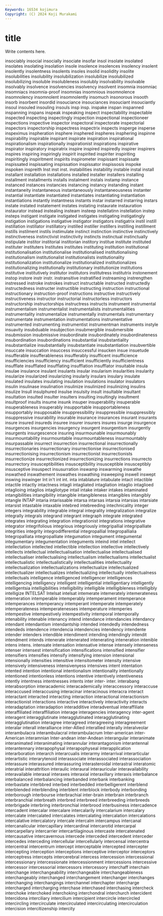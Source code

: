 ```yaml
---
Keywords: 16534 kojimura
Copyright: (C) 2024 Koji Murakami
---
```


# title

Write contents here.



 insociably insocial insocially insociate insofar insol insolate
insolated insolates insolating insolation insole insolence insolences insolency insolent insolently
insolentness insolents insoles insolid insolidity insolite insolubilities insolubility insolubilization insolubilize
insolubilized insolubilizing insoluble insolubleness insolubly insolvability insolvable insolvably insolvence insolvencies
insolvency insolvent insomnia insomniac insomniacs insomnia-proof insomnias insomnious insomnolence insomnolency
insomnolent insomnolently insomuch insonorous insooth insorb insorbent insordid insouciance insouciances
insouciant insouciantly insoul insouled insouling insouls insp insp. inspake inspan
inspanned inspanning inspans inspeak inspeaking inspect inspectability inspectable inspected inspecting
inspectingly inspection inspectional inspectioneer inspections inspective inspector inspectoral inspectorate inspectorial
inspectors inspectorship inspectress inspectrix inspects insperge insperse inspeximus inspheration insphere
insphered inspheres insphering inspinne inspirability inspirable inspirant inspirate inspiration inspirational
inspirationalism inspirationally inspirationist inspirations inspirative inspirator inspiratory inspiratrix inspire inspired
inspiredly inspirer inspirers inspires inspiring inspiringly inspirit inspirited inspiriter inspiriting
inspiritingly inspiritment inspirits inspirometer inspissant inspissate inspissated inspissating inspissation inspissator
inspissosis inspoke inspoken inspreith Inst inst inst. instabilities instability instable
instal install installant installation installations installed installer installers installing installment
installments installs instalment instals instamp instance instanced instances instancies instancing
instancy instanding instant instantaneity instantaneous instantaneously instantaneousness instanter instantial instantiate
instantiated instantiates instantiating instantiation instantiations instantly instantness instants instar instarred
instarring instars instate instated instatement instates instating instaurate instauration instaurator
instead instealing insteam insteep instellatinn instellation instep insteps instigant instigate
instigated instigates instigating instigatingly instigation instigations instigative instigator instigators instigatrix
instil instill instillation instillator instillatory instilled instiller instillers instilling instillment
instills instilment instils instimulate instinct instinction instinctive instinctively instinctiveness instinctivist
instinctivity instincts instinctual instinctually instipulate institor institorial institorian institory institue
institute instituted instituter instituters Institutes institutes instituting institution institutional institutionalisation
institutionalise institutionalised institutionalising institutionalism institutionalist institutionalists institutionality institutionalization institutionalize institutionalized
institutionalizes institutionalizing institutionally institutionary institutionize institutions institutive institutively institutor institutors
institutress institutrix instonement instop instore instr instr. instransitive instratified instreaming
instrengthen instressed instroke instrokes instruct instructable instructed instructedly instructedness instructer
instructible instructing instruction instructional instructionary instruction-proof instructions instructive instructively instructiveness
instructor instructorial instructorless instructors instructorship instructorships instructress instructs instrument instrumental
instrumentalism instrumentalist instrumentalists instrumentalities instrumentality instrumentalize instrumentally instrumentals instrumentary instrumentate
instrumentation instrumentations instrumentative instrumented instrumenting instrumentist instrumentman instruments instyle insuavity
insubduable insubjection insubmergible insubmersible insubmission insubmissive insubordinate insubordinately insubordinateness insubordination
insubordinations insubstantial insubstantiality insubstantialize insubstantially insubstantiate insubstantiation insubvertible insuccate insuccation
insuccess insuccessful insucken insue insuetude insufferable insufferableness insufferably insufficent insufficience
insufficiencies insufficiency insufficient insufficiently insufficientness insufflate insufflated insufflating insufflation insufflator
insuitable insula insulae insulance insulant insulants insular insularism insularities insularity
insularize insularized insularizing insularly insulars insulary insulate insulated insulates insulating
insulation insulations insulator insulators insulin insulinase insulination insulinize insulinized insulinizing
insulins insulize Insull insulphured insulse insulsity insult insultable insultant insultation
insulted insulter insulters insulting insultingly insultment insultproof insults insume insunk
insuper insuperability insuperable insuperableness insuperably insupportable insupportableness insupportably insupposable insuppressibility
insuppressible insuppressibly insuppressive insurability insurable insurance insurances insurant insurants insure
insured insureds insuree insurer insurers insures insurge insurgence insurgences insurgencies
insurgency insurgent insurgentism insurgently insurgents insurgescence insuring insurmounable insurmounably insurmountability
insurmountable insurmountableness insurmountably insurpassable insurrect insurrection insurrectional insurrectionally insurrectionaries insurrectionary
insurrectionise insurrectionised insurrectionising insurrectionism insurrectionist insurrectionists insurrectionize insurrectionized insurrectionizing insurrections
insurrecto insurrectory insusceptibilities insusceptibility insusceptible insusceptibly insusceptive insuspect insusurration inswamp
inswarming inswathe inswathed inswathement inswathes inswathing insweeping inswell inswept inswing
inswinger Int in't int int. inta intablature intabulate intact intactible
intactile intactly intactness intagli intagliated intagliation intaglio intaglioed intaglioing intaglios
intagliotype intail intake intaker intakes intaminated intangibilities intangibility intangible intangibleness
intangibles intangibly intangle INTAP intaria intarissable intarsa intarsas intarsia intarsias
intarsiate intarsist intastable intaxable intebred intebreeding intechnicality integer integers integrability
integrable integral integrality integralization integralize integrally integrals integrand integrant integraph
integrate integrated integrates integrating integration integrationist integrations integrative integrator integrifolious
integrious integriously integripallial integripalliate integrities integrity integrodifferential integropallial Integropallialia Integropalliata
integropalliate integumation integument integumental integumentary integumentation integuments inteind intel intellect
intellectation intellected intellectible intellection intellective intellectively intellects intellectual intellectualisation intellectualise
intellectualised intellectualiser intellectualising intellectualism intellectualisms intellectualist intellectualistic intellectualistically intellectualities intellectuality
intellectualization intellectualizations intellectualize intellectualized intellectualizer intellectualizes intellectualizing intellectually intellectualness intellectuals
intelligence intelligenced intelligencer intelligences intelligencing intelligency intelligent intelligential intelligentiary intelligently
intelligentsia intelligibilities intelligibility intelligible intelligibleness intelligibly intelligize INTELSAT Intelsat intelsat
intemerate intemerately intemerateness intemeration intemperable intemperably intemperament intemperance intemperances intemperancy
intemperant intemperate intemperately intemperateness intemperatenesses intemperature intemperies intempestive intempestively intempestivity
intemporal intemporally intenability intenable intenancy intend intendance intendancies intendancy intendant
intendantism intendantship intended intendedly intendedness intendeds intendence intendencia intendencies intendency
intendente intender intenders intendible intendiment intending intendingly intendit intendment intends
intenerate intenerated intenerating inteneration intenible intens intens. intensate intensation intensative
intense intensely intenseness intenser intensest intensification intensifications intensified intensifier intensifiers
intensifies intensify intensifying intension intensional intensionally intensities intensitive intensitometer intensity
intensive intensively intensiveness intensivenyess intensives intent intentation intented intention intentional
intentionalism intentionality intentionally intentioned intentionless intentions intentive intentively intentiveness intently
intentness intentnesses intents inter inter- inter. interabang interabsorption interacademic interacademically
interaccessory interaccuse interaccused interaccusing interacinar interacinous interacra interact interactant interacted
interacting interaction interactional interactionism interactionist interactions interactive interactively interactivity interacts
interadaptation interadaption interadditive interadventual interaffiliate interaffiliated interaffiliation interage interagencies interagency
inter-agent interagent interagglutinate interagglutinated interagglutinating interagglutination interagree interagreed interagreeing interagreement
interalar interall interalliance inter-Allied interallied interally interalveolar interambulacra interambulacral interambulacrum
Inter-american inter-American interamnian Inter-andean inter-Andean interangular interanimate interanimated interanimating interannular
interantagonism interantennal interantennary interapophysal interapophyseal interapplication interarboration interarch interarcualis interarmy
interarrival interarticular interartistic interarytenoid interassociate interassociated interassociation interassure interassured interassuring
interasteroidal interastral interatomic interatrial interattrition interaulic interaural interauricular interavailability interavailable
interaxal interaxes interaxial interaxillary interaxis interbalance interbalanced interbalancing interbanded interbank
interbanking interbastate interbbred interbed interbedded interbelligerent interblend interblended interblending interblent
interblock interbody interbonding interborough interbourse interbrachial inter-brain interbrain interbranch interbranchial
interbreath interbred interbreed interbreeding interbreeds interbrigade interbring interbronchial interbrood interbusiness
intercadence intercadent intercalar intercalare intercalarily intercalarium intercalary intercalate intercalated intercalates
intercalating intercalation intercalations intercalative intercalatory intercale intercalm intercampus intercanal intercanalicular
intercapillary intercardinal intercarotid intercarpal intercarpellary intercarrier intercartilaginous intercaste intercatenated intercausative
intercavernous intercede interceded intercedent interceder intercedes interceding intercellular intercellularly intercensal
intercentra intercentral intercentrum intercept interceptable intercepted intercepter intercepting interception interceptions
interceptive interceptor interceptors interceptress intercepts intercerebral intercess intercession intercessional intercessionary
intercessionate intercessionment intercessions intercessive intercessor intercessorial intercessors intercessory interchaff interchain
interchange interchangeability interchangeable interchangeableness interchangeably interchanged interchangement interchanger interchanges interchanging
interchangings interchannel interchapter intercharge intercharged intercharging interchase interchased interchasing intercheck
interchoke interchoked interchoking interchondral interchurch intercident Intercidona interciliary intercilium intercipient
intercircle intercircled intercircling intercirculate intercirculated intercirculating intercirculation intercision intercitizenship intercity
